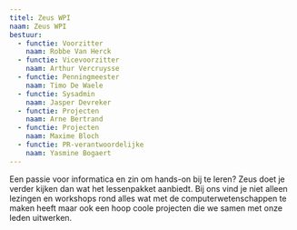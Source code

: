 ```yaml
---
titel: Zeus WPI
naam: Zeus WPI
bestuur:
  - functie: Voorzitter
    naam: Robbe Van Herck
  - functie: Vicevoorzitter
    naam: Arthur Vercruysse
  - functie: Penningmeester
    naam: Timo De Waele
  - functie: Sysadmin
    naam: Jasper Devreker
  - functie: Projecten
    naam: Arne Bertrand
  - functie: Projecten
    naam: Maxime Bloch
  - functie: PR-verantwoordelijke
    naam: Yasmine Bogaert
---
```


Een passie voor informatica en zin om hands-on bij te leren? Zeus doet je verder kijken dan wat het lessenpakket aanbiedt. Bij ons vind je niet alleen lezingen en workshops rond alles wat met de computerwetenschappen te maken heeft maar ook een hoop coole projecten die we samen met onze leden uitwerken.